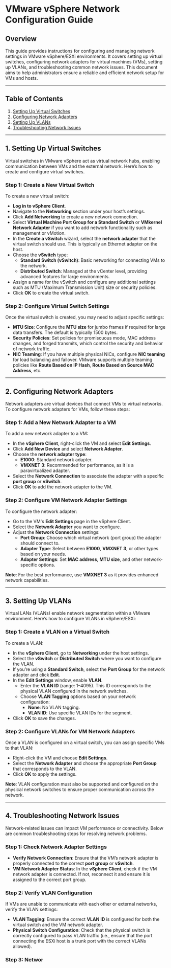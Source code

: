 # VMware vSphere Network Configuration Guide

## Overview
This guide provides instructions for configuring and managing network settings in VMware vSphere/ESXi environments. It covers setting up virtual switches, configuring network adapters for virtual machines (VMs), setting up VLANs, and troubleshooting common network issues. This document aims to help administrators ensure a reliable and efficient network setup for VMs and hosts.

---

## Table of Contents
1. [Setting Up Virtual Switches](#setting-up-virtual-switches)
2. [Configuring Network Adapters](#configuring-network-adapters)
3. [Setting Up VLANs](#setting-up-vlans)
4. [Troubleshooting Network Issues](#troubleshooting-network-issues)


---

## 1. Setting Up Virtual Switches

Virtual switches in VMware vSphere act as virtual network hubs, enabling communication between VMs and the external network. Here’s how to create and configure virtual switches.

### Step 1: Create a New Virtual Switch

To create a new virtual switch:
- **Log in to vSphere Client**.
- Navigate to the **Networking** section under your host’s settings.
- Click **Add Networking** to create a new network connection.
- Select **Virtual Machine Port Group for a Standard Switch** or **VMkernel Network Adapter** if you want to add network functionality such as management or vMotion.
- In the **Create a vSwitch** wizard, select the **network adapter** that the virtual switch should use. This is typically an Ethernet adapter on the host.
- Choose the **vSwitch** type:
  - **Standard Switch (vSwitch)**: Basic networking for connecting VMs to the network.
  - **Distributed Switch**: Managed at the vCenter level, providing advanced features for large environments.
- Assign a name for the vSwitch and configure any additional settings such as MTU (Maximum Transmission Unit) size or security policies.
- Click **OK** to create the virtual switch.

### Step 2: Configure Virtual Switch Settings
Once the virtual switch is created, you may need to adjust specific settings:
- **MTU Size**: Configure the **MTU size** for jumbo frames if required for large data transfers. The default is typically 1500 bytes.
- **Security Policies**: Set policies for promiscuous mode, MAC address changes, and forged transmits, which control the security and behavior of network traffic.
- **NIC Teaming**: If you have multiple physical NICs, configure **NIC teaming** for load balancing and failover. VMware supports multiple teaming policies like **Route Based on IP Hash**, **Route Based on Source MAC Address**, etc.

---

## 2. Configuring Network Adapters

Network adapters are virtual devices that connect VMs to virtual networks. To configure network adapters for VMs, follow these steps:

### Step 1: Add a New Network Adapter to a VM

To add a new network adapter to a VM:
- In the **vSphere Client**, right-click the VM and select **Edit Settings**.
- Click **Add New Device** and select **Network Adapter**.
- Choose the **network adapter type**:
  - **E1000**: Standard network adapter.
  - **VMXNET 3**: Recommended for performance, as it is a paravirtualized adapter.
- Select the **Network Connection** to associate the adapter with a specific **port group** or **vSwitch**.
- Click **OK** to add the network adapter to the VM.

### Step 2: Configure VM Network Adapter Settings

To configure the network adapter:
- Go to the VM's **Edit Settings** page in the vSphere Client.
- Select the **Network Adapter** you want to configure.
- Adjust the **Network Connection** settings:
  - **Port Group**: Choose which virtual network (port group) the adapter should connect to.
  - **Adapter Type**: Select between **E1000**, **VMXNET 3**, or other types based on your needs.
  - **Adapter Settings**: Set **MAC address**, **MTU size**, and other network-specific options.

**Note**: For the best performance, use **VMXNET 3** as it provides enhanced network capabilities.

---

## 3. Setting Up VLANs

Virtual LANs (VLANs) enable network segmentation within a VMware environment. Here’s how to configure VLANs in vSphere/ESXi:

### Step 1: Create a VLAN on a Virtual Switch

To create a VLAN:
- In the **vSphere Client**, go to **Networking** under the host settings.
- Select the **vSwitch** or **Distributed Switch** where you want to configure the VLAN.
- If you’re using a **Standard Switch**, select the **Port Group** for the network adapter and click **Edit**.
- In the **Edit Settings** window, enable **VLAN**.
  - Enter the **VLAN ID** (range: 1–4095). This ID corresponds to the physical VLAN configured in the network switches.
  - Choose **VLAN Tagging** options based on your network configuration:
    - **None**: No VLAN tagging.
    - **VLAN ID**: Use specific VLAN IDs for the segment.
- Click **OK** to save the changes.

### Step 2: Configure VLANs for VM Network Adapters

Once a VLAN is configured on a virtual switch, you can assign specific VMs to that VLAN:
- Right-click the VM and choose **Edit Settings**.
- Select the **Network Adapter** and choose the appropriate **Port Group** that corresponds to the VLAN.
- Click **OK** to apply the settings.

**Note**: VLAN configuration must also be supported and configured on the physical network switches to ensure proper communication across the network.

---

## 4. Troubleshooting Network Issues

Network-related issues can impact VM performance or connectivity. Below are common troubleshooting steps for resolving network problems.

### Step 1: Check Network Adapter Settings

- **Verify Network Connection**: Ensure that the VM’s network adapter is properly connected to the correct **port group** or **vSwitch**.
- **VM Network Adapter Status**: In the **vSphere Client**, check if the VM network adapter is connected. If not, reconnect it and ensure it is assigned to the correct port group.

### Step 2: Verify VLAN Configuration

If VMs are unable to communicate with each other or external networks, verify the VLAN settings:
- **VLAN Tagging**: Ensure the correct **VLAN ID** is configured for both the virtual switch and the VM network adapter.
- **Physical Switch Configuration**: Check that the physical switch is correctly configured to pass VLAN traffic (i.e., ensure that the port connecting the ESXi host is a trunk port with the correct VLANs allowed).

### Step 3: Networ
